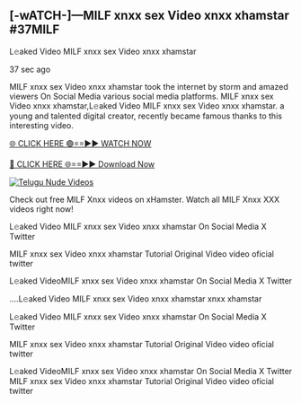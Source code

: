 ## [-wATCH-]—MILF xnxx sex Video xnxx xhamstar #37MILF

L𝚎aked Video MILF xnxx sex Video xnxx xhamstar

37 sec ago 

MILF xnxx sex Video xnxx xhamstar took the internet by storm and amazed viewers On Social Media various social media platforms. MILF xnxx sex Video xnxx xhamstar,L𝚎aked Video MILF xnxx sex Video xnxx xhamstar. a young and talented digital creator, recently became famous thanks to this interesting video.

[🌐 CLICK HERE 🟢==►► WATCH NOW](https://russelviperMILF.blogspot.com/p/valo-video.html)

[🔴 CLICK HERE 🌐==►► Download Now](https://russelviperMILF.blogspot.com/p/valo-video.html)

[![Telugu Nude Videos](https://i.imgur.com/dJHk4Zq.gif)](https://russelviperMILF.blogspot.com/p/valo-video.html)

Check out free MILF Xnxx videos on xHamster. Watch all MILF Xnxx XXX videos right now!

L𝚎aked Video MILF xnxx sex Video xnxx xhamstar On Social Media X Twitter

MILF xnxx sex Video xnxx xhamstar Tutorial Original Video video oficial twitter

L𝚎aked VideoMILF xnxx sex Video xnxx xhamstar On Social Media X Twitter

....L𝚎aked Video MILF xnxx sex Video xnxx xhamstar xnxx xhamstar

L𝚎aked Video MILF xnxx sex Video xnxx xhamstar On Social Media X Twitter

MILF xnxx sex Video xnxx xhamstar Tutorial Original Video video oficial twitter

L𝚎aked VideoMILF xnxx sex Video xnxx xhamstar On Social Media X Twitter
MILF xnxx sex Video xnxx xhamstar Tutorial Original Video video oficial twitter